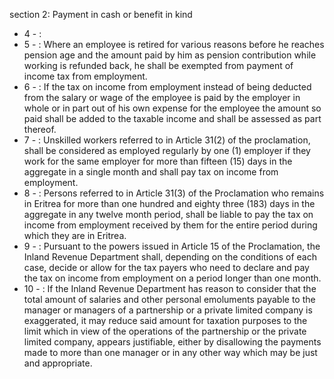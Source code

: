 section 2: Payment in cash or benefit in kind

<ul>
			<li>4 - : <ul>
			</ul></li>			<li>5 - : Where an employee is retired for various reasons before he reaches pension age and the amount paid by him as pension contribution while working is refunded back, he shall be exempted from payment of income tax from employment.<ul>
			</ul></li>			<li>6 - : If the tax on income from employment instead of being deducted from the salary or wage of the employee is paid by the employer in whole or in part out of his own expense for the employee the amount so paid shall be added to the taxable income and shall be assessed as part thereof. <ul>
			</ul></li>			<li>7 - : Unskilled workers referred to in Article 31(2) of the proclamation, shall be considered as employed regularly by one (1) employer if they work for the same employer for more than fifteen (15) days in the aggregate in a single month and shall pay tax on income from employment. <ul>
			</ul></li>			<li>8 - : Persons referred to in Article 31(3) of the Proclamation who remains in Eritrea for more than one hundred and eighty three (183) days in the aggregate in any twelve month period, shall be liable to pay the tax on income from employment received by them for the entire period during which they are in Eritrea.<ul>
			</ul></li>			<li>9 - : Pursuant to the powers issued in Article 15 of the Proclamation, the Inland Revenue Department shall, depending on the conditions of each case, decide or allow for the tax payers who need to declare and pay the tax on income from employment on a period longer than one month. <ul>
			</ul></li>			<li>10 - : If the Inland Revenue Department has reason to consider that the total amount of salaries and other personal emoluments payable to the manager or managers of a partnership or a private limited company is exaggerated, it may reduce said amount for taxation purposes to the limit which in view of the operations of the partnership or the private limited company, appears justifiable, either by disallowing the payments made to more than one manager or in any other way which may be just and appropriate. <ul>
			</ul></li></ul>